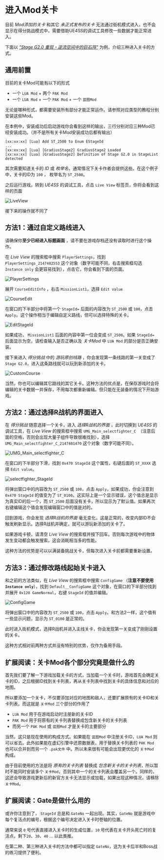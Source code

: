 # 进入Mod关卡
目前 *Mod添加的关卡* 和其它 *未正式发布的关卡* 无法通过街机模式进入，也不会显示在得分挑战模式中，需要借助UE4SS的调试工具修改一些数据才能正常进入。

下面以 *["Stage G2.0 重现・逆流空间中的巨石阵"](https://github.com/BLACKujira/GradiusStage2Mod)* 为例，介绍三种进入关卡的方式。

## 通用前置
目前的关卡Mod可能有以下的形式
- 一个 `LUA Mod` + 两个 `PAK Mod`
- 一个 `LUA Mod` + 一个 `PAK Mod` + 一个 `蓝图Mod`

无论是哪种形式，都需要安装所有部分才能正常运作。请参照对应类型的教程分别安装这些Mod。

在本例中，安装成功后启动游戏你会看到这样的输出，三行分别对应三种Mod已经安装成功。（并不是所有关卡Mod安装成功后都有输出）

```
[xx:xx:xx] [Lua] Add ST_2500 to Enum EStageId
...
[xx:xx:xx] [Lua] [GradiusStage2] GradiusStage2 Loaded
[xx:xx:xx] [Lua] [GradiusStage2] Definition of Stage G2.0 in StageList detected
```

其次需要知道关卡的 *ID* 或 *枚举名*，通常情况下关卡作者会提供这些。在这个例子中，关卡的ID为 `100` ， 枚举名为 `ST_2500`。

之后运行游戏，转到 *UE4SS* 的调试工具，点击 `Live View` 标签页，你将会看到这样的页面

![LiveView](../image/LiveView.png)

接下来的操作就不同了

## 方法1：通过自定义路线进入
请确保你**至少已经进入标题画面** ，请不要在游戏存档还没有读取时进行这个操作。

在 *Live View* 的搜索框中搜索 `PlayerSettings`，找到 `PlayerSettings_2147482553`
 这个对象（数字可能不同，右击搜索框勾选 `Instance only` 会更容易找到），点击它，你会看到下面的页面。

![PlayerSettings](../image/PlayerSettings.png)

展开 `CourseEditInfo` ，右击 `MissionList1`，选择 `Edit value`

![CourseEdit](../image/CourseEdit.png)

在窗口的下半部分中将第一个 `StageId=` 后面的内容改为 `ST_2500` 或 `100`，点击 `Apply`。这个操作相当于编辑自定义路线，但可以选择特殊的关卡。

![EditStageId](../image/EditStageId.png)

如果成功， `MissionList1` 后面的内容中第一位会变成 `ST_2500`。如果 `StageId=` 后面显示为空，请检查输入是否正确以及 *关卡Mod* 中 `LUA Mod` 的部分是否正确安装。

接下来进入 *得分挑战* 中的 *游玩原创线路* ，你会发现第一条线路的第一关变成了 `Stage G2.0`，进入这条路线就可以玩到新添加的关卡。

![CustomCourse](../image/CustomCourse.png)

当然，你也可以编辑其它路线的其它关卡。这种方法的优点是，在保存游戏时会将编辑的关卡数据一并保存，不用每次都重新编辑。但只能在无装备的情况下开始游戏。

## 方法2：通过选择R战机的界面进入
在 *得分挑战* 随意选择一个关卡，进入 *选择R战机的界面* ，此时切换到 *UE4SS* 的调试工具，在 *Live View* 的搜索框中搜索 `UMG_Main_selectfighter_C `（注意后面的空格，否则会出现大量子组件导致很难找到），选择 `UMG_Main_selectfighter_C_2147481470` 这个对象（数字可能不同）。

![UMG_Main_selectfighter_C](../image/UMG_Main_selectfighter_C.png)

在窗口的下半部分下滑，找到 `0x470 StageId` 这个属性，右键后面的 `ST_XXXX` 选择 `Edit value`。

![selectfighter_StageId](../image/selectfighter_StageId.png)

将弹出窗口中的内容改为 `ST_2500` 或 `100`，点击 `Apply`，如果成功，你会注意到 `0x470 StageId` 的值变为了 `ST_0100`。这实际上是一个显示错误，这个值总是显示为真实ID的后一个，而 `ST_2500` 后面没有关卡，所以显示为了默认值。如果再次右键编辑这个值会发现编辑窗口中的值是对的。

回到游戏，你会发现 *选择R战机的界面* 毫无变化，这是正常的，改变内部ID不会触发刷新显示。选择R战机并确定，就可以游玩新添加的关卡了。

如果游戏卡顿，请清空 *Live View* 的搜索框并按下回车。否则每次游戏中的物体发生变动都会触发搜索，这会消耗相当多的性能。

这种方法的优势是可以以满装备挑战关卡，但每次进入关卡前都需要重新设置。

## 方法3：通过修改路线起始关卡进入
和之前的方法类似，在 *Live View* 的搜索框中搜索 `ConfigGame` （**注意不要使用 `Instance only`**），找到 `Default__ConfigGame` 这个对象，在窗口的下半部分找到并展开 `0x120 GameNormal`，右键 `StageId` 的值并编辑。

![ConfigGame](../image/ConfigGame.png)

将弹出窗口中的内容改为 `ST_2500` 或 `100`，点击 `Apply`。和方法2一样，这个值有一些显示问题，显示为 `ST_0100` 是正常的。

此时进入街机模式，选择R战机并进入主线关卡，你会发现第一关变成了刚刚设置的关卡。

这种方式相对前两种方式并没有特别的优势，仅作为备用手段。

## 扩展阅读：关卡Mod各个部分究竟是做什么的
首先我们要了解一下游戏加载关卡的方式，当加载一个关卡时，游戏首先会确定关卡的ID，之后根据ID找到关卡列表，再从关卡列表中找到关卡的具体信息和对应的地图。

所以要添加一个关卡，不仅要添加对应的地图和敌人，还要扩展原有的关卡ID和关卡列表。而这就是 `关卡Mod` 三个部分的作用了

- `LUA Mod` 用于在游戏启动时注册新的关卡ID
- `PAK Mod` 用于将原有的关卡列表替换成包含新关卡的关卡列表
- 而另一个 `PAK Mod` 或 `蓝图Mod` 才是关卡的主要部分

当然，这只是现在使用的构成方式。如果能在 `蓝图Mod` 中注册关卡ID，`LUA Mod` 则可以省去。此外如果能在虚幻引擎中还原数据表，用于替换关卡列表的 `PAK Mod` 也可以合并到而另一个 `.pak文件` 中。所以未来很有可能会出现更优化的 `关卡Mod` 构成。

由于目前使用的方法是将 *原有的关卡列表* 替换成 *包含新关卡的关卡列表*，所以暂时不能同时安装多个 `关卡Mod`，否则其中一个的关卡列表会覆盖另一个。同样的，这还会导致游戏更新后的新官方关卡无法显示或加载，如果出现这种情况，请移除 `关卡Mod`。

## 扩展阅读：Gate是做什么用的
或许你注意到了， `StageId` 总是和 `GateNo` 一起出现。其实，`GateNo` 就是游戏中每个复活点的编号，根据这个编号决定进入关卡时卷轴的位置。

通常来说 `0` 号代表直接进入关卡时的生成位置，`10` 号代表在关卡开头死亡时的复活点，剩下`20`、`30`、`40` ... 以此类推。

在第二种、第三种进入关卡的方法中都可以指定 `GateNo`，这为关卡后半和Boss战的练习提供了便利。